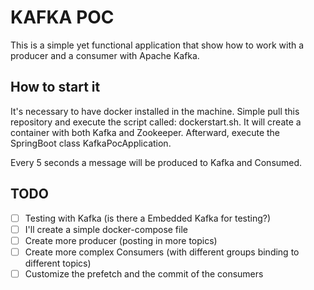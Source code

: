 # KAFKA POC

This is a simple yet functional application that show how to work with a producer and a consumer with Apache Kafka.
 
## How to start it
It's necessary to have docker installed in the machine.
Simple pull this repository and execute the script called: dockerstart.sh. It will create a container with both Kafka and Zookeeper.
Afterward, execute the SpringBoot class KafkaPocApplication.

Every 5 seconds a message will be produced to Kafka and Consumed.

## TODO
- [ ] Testing with Kafka (is there a Embedded Kafka for testing?)
- [ ] I'll create a simple docker-compose file
- [ ] Create more producer (posting in more topics)
- [ ] Create more complex Consumers (with different groups binding to different topics)
- [ ] Customize the prefetch and the commit of the consumers
